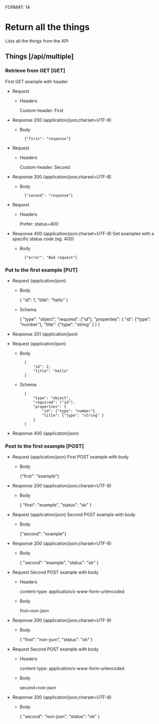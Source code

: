 FORMAT: 1A

# Return all the things
Lists all the things from the API

## Things [/api/multiple]

### Retrieve from GET [GET]
First GET example with header 

+ Request

    + Headers

        Custom-header: First
        

+ Response 200 (application/json;charset=UTF-8)

    + Body

            {"first": "response"}

+ Request

    + Headers

        Custom-header: Second
        

+ Response 200 (application/json;charset=UTF-8)

    + Body

            {"second": "response"}

+ Request

    + Headers

        Prefer: status=400

+ Response 400 (application/json;charset=UTF-8)
Get examples with a specific status code (eg. 400)
        
    + Body

            {"error": "Bad request"}
            
### Put to the first example [PUT]
            
+ Request (application/json)

    + Body

        {
            "id": 1,
            "title": "hello"
        }

    + Schema

        {
            "type": "object",
            "required": ["id"],
            "properties": {
                "id": {"type": "number"},
                "title": {"type": "string" }
            }
        } 
            
+ Response 201 (application/json)

+ Request (application/json)

    + Body

            {
                "id": 2,
                "title": "hello"
            }

    + Schema

            {
                "type": "object",
                "required": ["id"],
                "properties": {
                    "id": {"type": "number"},
                    "title": {"type": "string" }
                }
            }

+ Response 400 (application/json)

### Post to the first example [POST]

+ Request (application/json)
First POST example with body 

    + Body

        {"first": "example"}

+ Response 200 (application/json;charset=UTF-8)

    + Body

        {
            "first": "example",
            "status": "ok"
        }

+ Request (application/json)
Second POST example with body 

    + Body

        {"second": "example"}

+ Response 200 (application/json;charset=UTF-8)

    + Body

        {
            "second": "example",
            "status": "ok"
        }

+ Request 
Second POST example with body

    + Headers

        content-type: application/x-www-form-urlencoded

    + Body

        first=non-json
        
+ Response 200 (application/json;charset=UTF-8)

    + Body

        {
            "first": "non-json",
            "status": "ok"
        }


+ Request
Second POST example with body

    + Headers

        content-type: application/x-www-form-urlencoded

    + Body

        second=non-json

+ Response 200 (application/json;charset=UTF-8)

    + Body

        {
            "second": "non-json",
            "status": "ok"
        }

